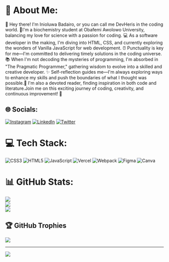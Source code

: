 # 💫 About Me:
👋 Hey there! I'm Inioluwa Badairo, or you can call me DevHeris in the coding world. 
🚀I'm a biochemistry student at Obafemi Awolowo University, balancing my love for science with a passion for coding.
💻 As a software developer in the making, I'm diving into HTML, CSS, and currently exploring the wonders of Vanilla JavaScript for web development.
⏰ Punctuality is key for me—I'm committed to delivering timely solutions in the coding universe.
📚 When I'm not decoding the mysteries of programming, I'm absorbed in "The Pragmatic Programmer," gathering wisdom to evolve into a skilled and creative developer.
✨ Self-reflection guides me—I'm always exploring ways to enhance my skills and push the boundaries of what I thought was possible.📖 I'm also a devoted reader, finding inspiration in both code and literature.Join me on this exciting journey of coding, creativity, and continuous improvement! 🌟


## 🌐 Socials:
[![Instagram](https://img.shields.io/badge/Instagram-%23E4405F.svg?logo=Instagram&logoColor=white)](https://instagram.com/devheris) [![LinkedIn](https://img.shields.io/badge/LinkedIn-%230077B5.svg?logo=linkedin&logoColor=white)](https://www.linkedin.com/in/inioluwa-badairo-a366632a1?utm_source=share&utm_campaign=share_via&utm_content=profile&utm_medium=android_app) [![Twitter](https://img.shields.io/badge/Twitter-%231DA1F2.svg?logo=Twitter&logoColor=white)](https://twitter.com/InioluwaBadairo) 

# 💻 Tech Stack:
![CSS3](https://img.shields.io/badge/css3-%231572B6.svg?style=flat&logo=css3&logoColor=white) ![HTML5](https://img.shields.io/badge/html5-%23E34F26.svg?style=flat&logo=html5&logoColor=white) ![JavaScript](https://img.shields.io/badge/javascript-%23323330.svg?style=flat&logo=javascript&logoColor=%23F7DF1E) ![Vercel](https://img.shields.io/badge/vercel-%23000000.svg?style=flat&logo=vercel&logoColor=white) ![Webpack](https://img.shields.io/badge/webpack-%238DD6F9.svg?style=flat&logo=webpack&logoColor=black) ![Figma](https://img.shields.io/badge/figma-%23F24E1E.svg?style=flat&logo=figma&logoColor=white) ![Canva](https://img.shields.io/badge/Canva-%2300C4CC.svg?style=flat&logo=Canva&logoColor=white)
# 📊 GitHub Stats:
![](https://github-readme-stats.vercel.app/api?username=DevHeris&theme=dark&hide_border=false&include_all_commits=true&count_private=true)<br/>
![](https://github-readme-streak-stats.herokuapp.com/?user=DevHeris&theme=dark&hide_border=false)<br/>
![](https://github-readme-stats.vercel.app/api/top-langs/?username=DevHeris&theme=dark&hide_border=false&include_all_commits=true&count_private=true&layout=compact)

## 🏆 GitHub Trophies
![](https://github-profile-trophy.vercel.app/?username=DevHeris&theme=darkhub&no-frame=false&no-bg=true&margin-w=4)

---
[![](https://visitcount.itsvg.in/api?id=DevHeris&icon=0&color=0)](https://visitcount.itsvg.in)

<!-- Proudly created with GPRM ( https://gprm.itsvg.in ) -->